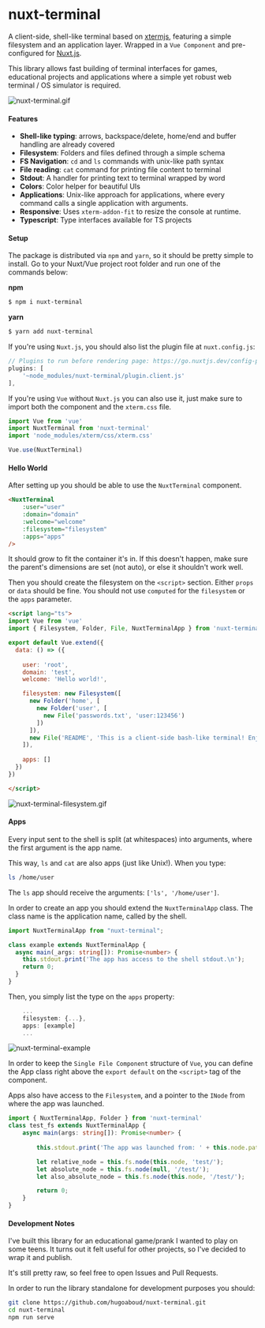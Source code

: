 # nuxt-terminal

A client-side, shell-like terminal based on [xtermjs](https://github.com/xtermjs/xterm.js/), featuring a simple filesystem and an application layer. Wrapped in a `Vue Component` and pre-configured for [Nuxt.js](https://github.com/nuxt/nuxt.js).

This library allows fast building of terminal interfaces for games, educational projects and applications where a simple yet robust web terminal / OS simulator is required.

![nuxt-terminal.gif](https://imgur.com/HPawk0vl.png)

#### Features

- __Shell-like typing__: arrows, backspace/delete, home/end and buffer handling are already covered
- __Filesystem__: Folders and files defined through a simple schema
- __FS Navigation__: `cd` and `ls` commands with unix-like path syntax
- __File reading__: `cat` command for printing file content to terminal
- __Stdout__: A handler for printing text to terminal wrapped by word
- __Colors__: Color helper for beautiful UIs
- __Applications__: Unix-like approach for applications, where every command calls a single application with arguments.
- __Responsive__: Uses `xterm-addon-fit` to resize the console at runtime.
- __Typescript__: Type interfaces available for TS projects

#### Setup

The package is distributed via `npm` and `yarn`, so it should be pretty simple to install. Go to your Nuxt/Vue project root folder and run one of the commands below:

**npm**
```bash
$ npm i nuxt-terminal
```
**yarn**
```bash
$ yarn add nuxt-terminal
```

If you're using `Nuxt.js`, you should also list the plugin file at `nuxt.config.js`:
```javascript
// Plugins to run before rendering page: https://go.nuxtjs.dev/config-plugins
plugins: [
    '~node_modules/nuxt-terminal/plugin.client.js'
],
```

If you're using `Vue` without `Nuxt.js` you can also use it, just make sure to import both the component and the `xterm.css` file.

```javascript
import Vue from 'vue'
import NuxtTerminal from 'nuxt-terminal'
import 'node_modules/xterm/css/xterm.css'

Vue.use(NuxtTerminal)
```

#### Hello World

After setting up you should be able to use the `NuxtTerminal` component.

```html
<NuxtTerminal 
    :user="user"
    :domain="domain"
    :welcome="welcome"
    :filesystem="filesystem"
    :apps="apps"
/>
``` 

It should grow to fit the container it's in. If this doesn't happen, make sure the parent's dimensions are set (not auto), or else it shouldn't work well.

Then you should create the filesystem on the `<script>` section. Either `props` or `data` should be fine.
You should not use `computed` for the `filesystem` or the `apps` parameter.

```html
<script lang="ts">
import Vue from 'vue'
import { Filesystem, Folder, File, NuxtTerminalApp } from 'nuxt-terminal'

export default Vue.extend({
  data: () => ({
    
    user: 'root',
    domain: 'test',
    welcome: 'Hello world!',

    filesystem: new Filesystem([
      new Folder('home', [
        new Folder('user', [
          new File('passwords.txt', 'user:123456')
        ])
      ]),
      new File('README', 'This is a client-side bash-like terminal! Enjoy!')
    ]),
    
    apps: []
  })
})

</script>
```

![nuxt-terminal-filesystem.gif](https://s9.gifyu.com/images/nuxt_terminal_10c151616ed85676f.gif)

#### Apps

Every input sent to the shell is split (at whitespaces) into arguments, where the first argument is the app name.

This way, `ls` and `cat` are also apps (just like Unix!). When you type:
```bash
ls /home/user
```
The `ls` app should receive the arguments: `['ls', '/home/user']`.

In order to create an app you should extend the `NuxtTerminalApp` class. The class name is the application name, called by the shell.

```typescript
import NuxtTerminalApp from "nuxt-terminal";

class example extends NuxtTerminalApp {
  async main(_args: string[]): Promise<number> {
    this.stdout.print('The app has access to the shell stdout.\n');
    return 0;
  }
}
```

Then, you simply list the type on the `apps` property:
```typescript
    ...
    filesystem: {...},
    apps: [example]
    ...
```

![nuxt-terminal-example](https://imgur.com/GyJmhVxl.png)

In order to keep the `Single File Component` structure of `Vue`, you can define the App class right above the `export default` on the `<script>` tag of the component.

Apps also have access to the `Filesystem`, and a pointer to the `INode` from where the app was launched.

```typescript
import { NuxtTerminalApp, Folder } from 'nuxt-terminal'
class test_fs extends NuxtTerminalApp {
    async main(args: string[]): Promise<number> {
        
        this.stdout.print('The app was launched from: ' + this.node.path);

        let relative_node = this.fs.node(this.node, 'test/');
        let absolute_node = this.fs.node(null, '/test/');
        let also_absolute_node = this.fs.node(this.node, '/test/');

        return 0;
    }
}
```

#### Development Notes

I've built this library for an educational game/prank I wanted to play on some teens. It turns out it felt useful for other projects, so I've decided to wrap it and publish.

It's still pretty raw, so feel free to open Issues and Pull Requests.

In order to run the library standalone for development purposes you should:

```bash
git clone https://github.com/hugoaboud/nuxt-terminal.git
cd nuxt-terminal
npm run serve
```
